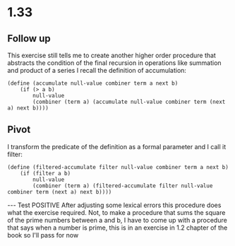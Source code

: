 # 1.33

## Follow up
This exercise still tells me to create another higher order procedure that abstracts the condition of the final recursion in operations like summation and product of a series
I recall the definition of accumulation:

``` racket
(define (accumulate null-value combiner term a next b)
	(if (> a b) 
		null-value 
		(combiner (term a) (accumulate null-value combiner term (next a) next b))))
```

## Pivot
I transform the predicate of the definition as a formal parameter and I call it filter:

``` racket
(define (filtered-accumulate filter null-value combiner term a next b)
	(if (filter a b)
		null-value 
		(combiner (term a) (filtered-accumulate filter null-value combiner term (next a) next b))))
```

--- Test POSITIVE
After adjusting some lexical errors this procedure does what the exercise required.
Not, to make a procedure that sums the square of the prime numbers between a and b, I have to come up with
a procedure that says when a number is prime, this is in an exercise in 1.2 chapter of the book so I'll pass for now

